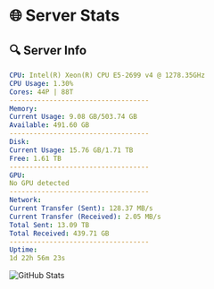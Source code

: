 # 🌐 Server Stats
## 🔍 Server Info
```yaml
CPU: Intel(R) Xeon(R) CPU E5-2699 v4 @ 1278.35GHz
CPU Usage: 1.30%
Cores: 44P | 88T
-----------------------------------
Memory:
Current Usage: 9.08 GB/503.74 GB
Available: 491.60 GB
-----------------------------------
Disk:
Current Usage: 15.76 GB/1.71 TB
Free: 1.61 TB
-----------------------------------
GPU:
No GPU detected
-----------------------------------
Network:
Current Transfer (Sent): 128.37 MB/s
Current Transfer (Received): 2.05 MB/s
Total Sent: 13.09 TB
Total Received: 439.71 GB
-----------------------------------
Uptime:
1d 22h 56m 23s
```
![GitHub Stats](https://img.shields.io/badge/Updated-2025-02-09_21:39:41-blue)